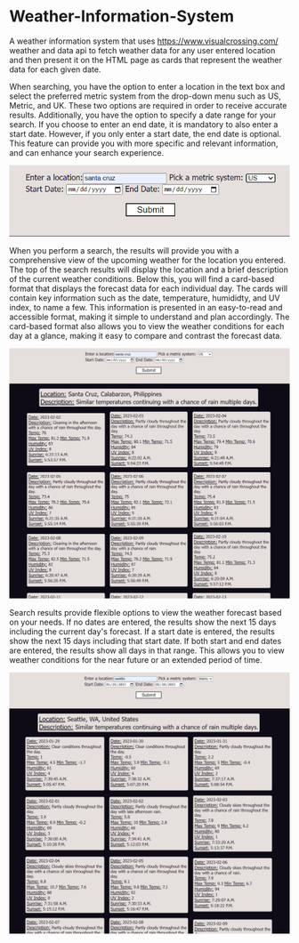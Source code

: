# Weather-Information-System

A weather information system that uses https://www.visualcrossing.com/ weather and data api to fetch weather data for any user entered location and then present it on the HTML page as cards that represent the weather data for each given date.

When searching, you have the option to enter a location in the text box and select the preferred metric system from the drop-down menu such as US, Metric, and UK. These two options are required in order to receive accurate results. Additionally, you have the option to specify a date range for your search. If you choose to enter an end date, it is mandatory to also enter a start date. However, if you only enter a start date, the end date is optional. This feature can provide you with more specific and relevant information, and can enhance your search experience.

![GitHub Logo](/Images/search.PNG)

When you perform a search, the results will provide you with a comprehensive view of the upcoming weather for the location you entered. The top of the search results will display the location and a brief description of the current weather conditions. Below this, you will find a card-based format that displays the forecast data for each individual day. The cards will contain key information such as the date, temperature, humididty, and UV index, to name a few. This information is presented in an easy-to-read and accessible format, making it simple to understand and plan accordingly. The card-based format also allows you to view the weather conditions for each day at a glance, making it easy to compare and contrast the forecast data.

![GitHub Logo](/Images/results.PNG)

Search results provide flexible options to view the weather forecast based on your needs. If no dates are entered, the results show the next 15 days including the current day's forecast. If a start date is entered, the results show the next 15 days including that start date. If both start and end dates are entered, the results show all days in that range. This allows you to view weather conditions for the near future or an extended period of time.

![GitHub Logo](/Images/daterange.PNG)
